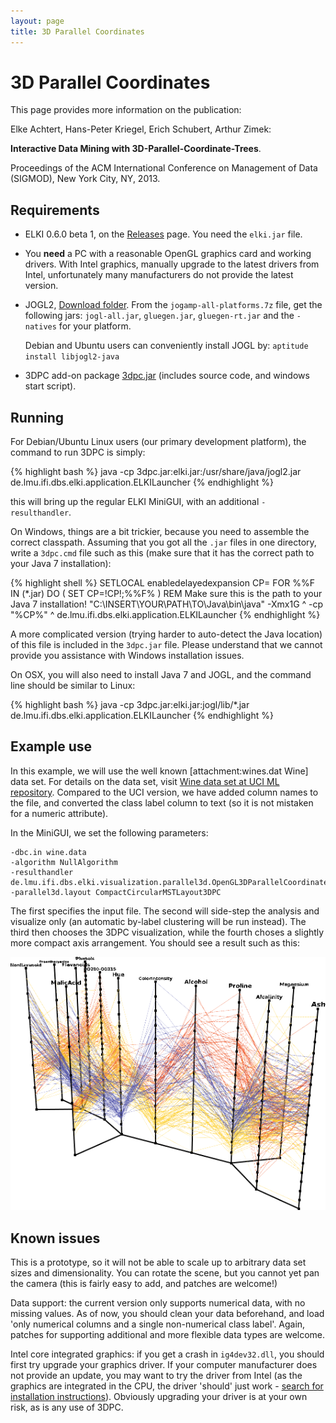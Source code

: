 ```yaml
---
layout: page
title: 3D Parallel Coordinates
---
```

# 3D Parallel Coordinates

This page provides more information on the publication:

 Elke Achtert, Hans-Peter Kriegel, Erich Schubert, Arthur Zimek:  

 **Interactive Data Mining with 3D-Parallel-Coordinate-Trees**.  

 Proceedings of the ACM International Conference on Management of Data (SIGMOD), New York City, NY, 2013.  

 
## Requirements

* ELKI 0.6.0 beta 1, on the [Releases](/releases) page. You need the `elki.jar` file.

* You **need** a PC with a reasonable OpenGL graphics card and working drivers. With Intel graphics, manually upgrade to the latest drivers from Intel, unfortunately many manufacturers do not provide the latest version.

* JOGL2, [Download folder](http://jogamp.org/deployment/jogamp-current/archive/). From the `jogamp-all-platforms.7z` file, get the following jars: `jogl-all.jar`, `gluegen.jar`, `gluegen-rt.jar` and the `-natives` for your platform.

  Debian and Ubuntu users can conveniently install JOGL by: `aptitude install libjogl2-java`

* 3DPC add-on package [3dpc.jar](/releases/3dpc-addon-0.6.0~beta1/3dpc.jar) (includes source code, and windows start script).

## Running

For Debian/Ubuntu Linux users (our primary development platform), the command to run 3DPC is simply:

{% highlight bash %}
java -cp 3dpc.jar:elki.jar:/usr/share/java/jogl2.jar \
de.lmu.ifi.dbs.elki.application.ELKILauncher
{% endhighlight %}

this will bring up the regular ELKI MiniGUI, with an additional `-resulthandler`.

On Windows, things are a bit trickier, because you need to assemble the correct classpath.
Assuming that you got all the `.jar` files in one directory, write a `3dpc.cmd` file such as this (make sure that it has the correct path to your Java 7 installation):

{% highlight shell %}
SETLOCAL enabledelayedexpansion
CP=
FOR %%F IN (*.jar) DO (
  SET CP=!CP!;%%F%
)
REM Make sure this is the path to your Java 7 installation!
"C:\INSERT\YOUR\PATH\TO\Java\bin\java" -Xmx1G ^
 -cp "%CP%" ^
 de.lmu.ifi.dbs.elki.application.ELKILauncher
{% endhighlight %}


A more complicated version (trying harder to auto-detect the Java location) of this file is included in the `3dpc.jar` file. Please understand that we cannot provide you assistance with Windows installation issues.

On OSX, you will also need to install Java 7 and JOGL, and the command line should be similar to Linux:

{% highlight bash %}
java -cp 3dpc.jar:elki.jar:jogl/lib/*.jar \
de.lmu.ifi.dbs.elki.application.ELKILauncher
{% endhighlight %}


## Example use

In this example, we will use the well known [attachment:wines.dat Wine] data set. For details on the data set, visit [Wine data set at UCI ML repository](http://archive.ics.uci.edu/ml/datasets/Wine). Compared to the UCI version, we have added column names to the file, and converted the class label column to text (so it is not mistaken for a numeric attribute).

In the MiniGUI, we set the following parameters:

```
-dbc.in wine.data
-algorithm NullAlgorithm
-resulthandler de.lmu.ifi.dbs.elki.visualization.parallel3d.OpenGL3DParallelCoordinates
-parallel3d.layout CompactCircularMSTLayout3DPC
```

The first specifies the input file. The second will side-step the analysis and visualize only (an automatic by-label clustering will be run instead). The third then chooses the 3DPC visualization, while the fourth choses a slightly more compact axis arrangement. You should see a result such as this:

![](wines.png)

## Known issues

This is a prototype, so it will not be able to scale up to arbitrary data set sizes and dimensionality. You can rotate the scene, but you cannot yet pan the camera (this is fairly easy to add, and patches are welcome!)

Data support: the current version only supports numerical data, with no missing values. As of now, you should clean your data beforehand, and load 'only numerical columns and a single non-numerical class label'. Again, patches for supporting additional and more flexible data types are welcome.

Intel core integrated graphics: if you get a crash in `ig4dev32.dll`, you should first try upgrade your graphics driver. If your computer manufacturer does not provide an update, you may want to try the driver from Intel (as the graphics are integrated in the CPU, the driver 'should' just work - [search for installation instructions](https://duckduckgo.com/html?q=forcibly%20upgrade%20intel%20graphics%20driver)). Obviously upgrading your driver is at your own risk, as is any use of 3DPC.
